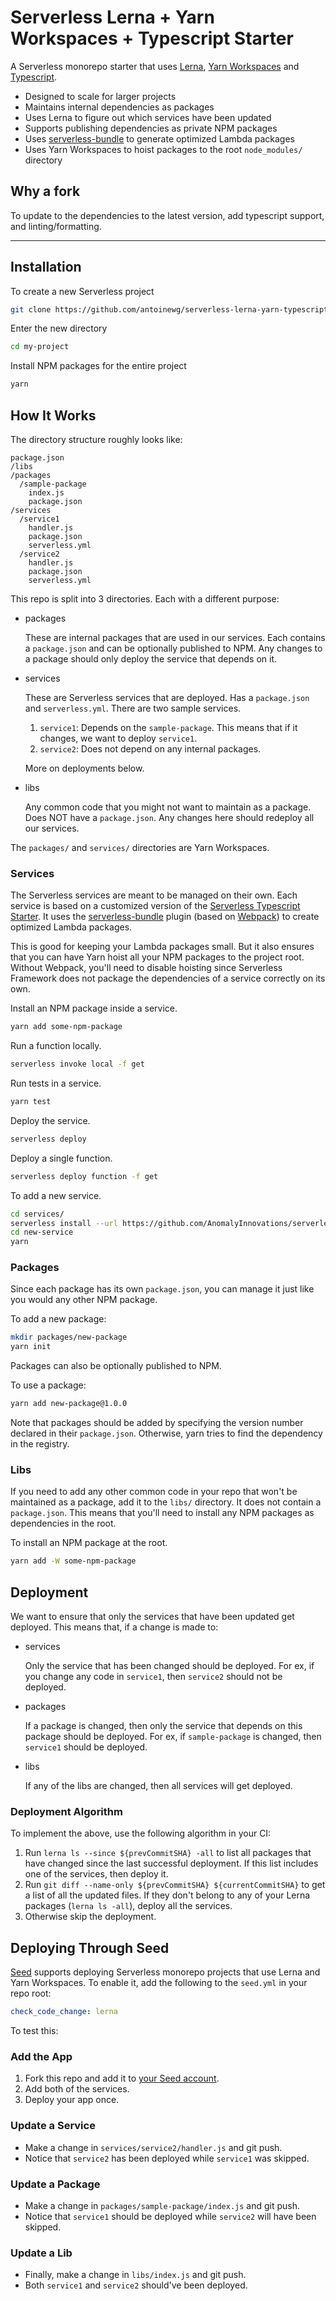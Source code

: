 # Serverless Lerna + Yarn Workspaces + Typescript Starter

A Serverless monorepo starter that uses [Lerna](https://lerna.js.org), [Yarn Workspaces](https://classic.yarnpkg.com/en/docs/workspaces/) and [Typescript](https://www.typescriptlang.org/).

- Designed to scale for larger projects
- Maintains internal dependencies as packages
- Uses Lerna to figure out which services have been updated
- Supports publishing dependencies as private NPM packages
- Uses [serverless-bundle](https://github.com/AnomalyInnovations/serverless-bundle) to generate optimized Lambda packages
- Uses Yarn Workspaces to hoist packages to the root `node_modules/` directory

## Why a fork

To update to the dependencies to the latest version, add typescript support, and linting/formatting.

-----

## Installation

To create a new Serverless project

```bash
git clone https://github.com/antoinewg/serverless-lerna-yarn-typescript-starter my-project
```

Enter the new directory

```bash
cd my-project
```

Install NPM packages for the entire project

```bash
yarn
```

## How It Works

The directory structure roughly looks like:

```text
package.json
/libs
/packages
  /sample-package
    index.js
    package.json
/services
  /service1
    handler.js
    package.json
    serverless.yml
  /service2
    handler.js
    package.json
    serverless.yml
```

This repo is split into 3 directories. Each with a different purpose:

- packages

  These are internal packages that are used in our services. Each contains a `package.json` and can be optionally published to NPM. Any changes to a package should only deploy the service that depends on it.

- services

  These are Serverless services that are deployed. Has a `package.json` and `serverless.yml`. There are two sample services.

  1. `service1`: Depends on the `sample-package`. This means that if it changes, we want to deploy `service1`.
  2. `service2`: Does not depend on any internal packages.

  More on deployments below.

- libs

  Any common code that you might not want to maintain as a package. Does NOT have a `package.json`. Any changes here should redeploy all our services.

The `packages/` and `services/` directories are Yarn Workspaces.

### Services

The Serverless services are meant to be managed on their own. Each service is based on a customized version of the [Serverless Typescript Starter](https://github.com/AnomalyInnovations/serverless-typescript-starter). It uses the [serverless-bundle](https://github.com/AnomalyInnovations/serverless-bundle) plugin (based on [Webpack](https://webpack.js.org)) to create optimized Lambda packages.

This is good for keeping your Lambda packages small. But it also ensures that you can have Yarn hoist all your NPM packages to the project root. Without Webpack, you'll need to disable hoisting since Serverless Framework does not package the dependencies of a service correctly on its own.

Install an NPM package inside a service.

```bash
yarn add some-npm-package
```

Run a function locally.

```bash
serverless invoke local -f get
```

Run tests in a service.

```bash
yarn test
```

Deploy the service.

```bash
serverless deploy
```

Deploy a single function.

```bash
serverless deploy function -f get
```

To add a new service.

```bash
cd services/
serverless install --url https://github.com/AnomalyInnovations/serverless-typescript-starter --name new-service
cd new-service
yarn
```

### Packages

Since each package has its own `package.json`, you can manage it just like you would any other NPM package.

To add a new package:

```bash
mkdir packages/new-package
yarn init
```

Packages can also be optionally published to NPM.

To use a package:

```bash
yarn add new-package@1.0.0
```

Note that packages should be added by specifying the version number declared in their `package.json`. Otherwise, yarn tries to find the dependency in the registry.

### Libs

If you need to add any other common code in your repo that won't be maintained as a package, add it to the `libs/` directory. It does not contain a `package.json`. This means that you'll need to install any NPM packages as dependencies in the root.

To install an NPM package at the root.

```bash
yarn add -W some-npm-package
```

## Deployment

We want to ensure that only the services that have been updated get deployed. This means that, if a change is made to:

- services

  Only the service that has been changed should be deployed. For ex, if you change any code in `service1`, then `service2` should not be deployed.

- packages

  If a package is changed, then only the service that depends on this package should be deployed. For ex, if `sample-package` is changed, then `service1` should be deployed.

- libs

  If any of the libs are changed, then all services will get deployed.

### Deployment Algorithm

To implement the above, use the following algorithm in your CI:

1. Run `lerna ls --since ${prevCommitSHA} -all` to list all packages that have changed since the last successful deployment. If this list includes one of the services, then deploy it.
2. Run `git diff --name-only ${prevCommitSHA} ${currentCommitSHA}` to get a list of all the updated files. If they don't belong to any of your Lerna packages (`lerna ls -all`), deploy all the services.
3. Otherwise skip the deployment.

## Deploying Through Seed

[Seed](https://seed.run) supports deploying Serverless monorepo projects that use Lerna and Yarn Workspaces. To enable it, add the following to the `seed.yml` in your repo root:

``` yaml
check_code_change: lerna
```

To test this:

### Add the App

1. Fork this repo and add it to [your Seed account](https://console.seed.run).
2. Add both of the services.
3. Deploy your app once.

### Update a Service

- Make a change in `services/service2/handler.js` and git push.
- Notice that `service2` has been deployed while `service1` was skipped.

### Update a Package

- Make a change in `packages/sample-package/index.js` and git push.
- Notice that `service1` should be deployed while `service2` will have been skipped.

### Update a Lib

- Finally, make a change in `libs/index.js` and git push.
- Both `service1` and `service2` should've been deployed.
